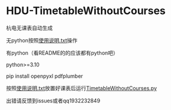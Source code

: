 # HDU-TimetableWithoutCourses

杭电无课表自动生成

无python按照[使用说明.txt](%E4%BD%BF%E7%94%A8%E8%AF%B4%E6%98%8E.txt)操作

有python（看README的的应该都有python吧）

python>=3.10

pip install openpyxl pdfplumber

按照[使用说明.txt](%E4%BD%BF%E7%94%A8%E8%AF%B4%E6%98%8E.txt)放置好课表后运行[TimetableWithoutCourses.py](TimetableWithoutCourses.py)

出错请反馈到issues或者qq1932232849